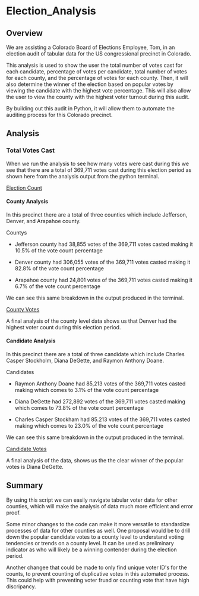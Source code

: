 # Election_Analysis
## Overview
We are assisting a Colorado Board of Elections Employee, Tom, in an election audit of tabular data for the US congressional precinct in Colorado.

This analysis is used to show the user the total number of votes cast for each candidate, percentage of votes per candidate, total number of votes for each county, and the percentage of votes for each county. Then, it will also determine the winner of the election based on popular votes by viewing the candidate with the highest vote percentage. This will also allow the user to view the county with the highest voter turnout during this audit. 

By building out this audit in Python, it will allow them to automate the auditing process for this Colorado precinct.

## Analysis
### Total Votes Cast
When we run the analysis to see how many votes were cast during this we see that there are a total of 369,711 votes cast during this election period as shown here from the analysis output from the python terminal.

[Election Count](Resources/total_votes.PNG)

#### County Analysis
In this precinct there are a total of three counties which include Jefferson, Denver, and Arapahoe county.

Countys
- Jefferson county had 38,855 votes of the 369,711 votes casted making it 10.5% of the vote count percentage

- Denver county had 306,055 votes of the 369,711 votes casted making it 82.8% of the vote count percentage

- Arapahoe county had 24,801 votes of the 369,711 votes casted making it 6.7% of the vote count percentage

We can see this same breakdown in the output produced in the terminal.

[County Votes](Resources/county_votes.PNG)

A final analysis of the county level data shows us that Denver had the highest voter count during this election period.

#### Candidate Analysis
In this precinct there are a total of three candidate which include Charles Casper Stockholm, Diana DeGette, and Raymon Anthony Doane.

Candidates
- Raymon Anthony Doane had 85,213 votes of the 369,711 votes casted making which comes to 3.1% of the vote count percentage

- Diana DeGette had 272,892 votes of the 369,711 votes casted making which comes to 73.8% of the vote count percentage

- Charles Casper Stockham had 85.213 votes of the 369,711 votes casted making which comes to 23.0% of the vote count percentage

We can see this same breakdown in the output produced in the terminal.

[Candidate Votes](Resources/candidate_votes.PNG)

A final analysis of the data, shows us the the clear winner of the popular votes is Diana DeGette.

## Summary
By using this script we can easily navigate tabular voter data for other counties, which will make the analysis of data much more efficient and error proof.

Some minor changes to the code can make it more versatile to standardize processes of data for other counties as well. One proposal would be to drill down the popular candidate votes to a county level to understand voting tendencies or trends on a county level. It can be used as preliminary indicator as who will likely be a winning contender during the election period.

Another changee that could be made to only find unique voter ID's for the counts, to prevent counting of duplicative votes in this automated process. This could help with preventing voter fruad or counting vote that have high discripancy.